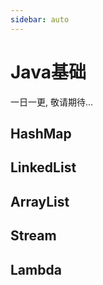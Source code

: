 ```yaml
---
sidebar: auto
---
```


#  Java基础

一日一更, 敬请期待...
## HashMap

## LinkedList

## ArrayList

## Stream

## Lambda


